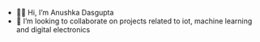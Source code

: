 - 👋🏻 Hi, I’m Anushka Dasgupta
- 👀 I’m looking to collaborate on projects related to iot, machine learning and digital electronics

<!---
anudasgupta00/anudasgupta00 is a ✨ special ✨ repository because its `README.md` (this file) appears on your GitHub profile.
You can click the Preview link to take a look at your changes.
--->
